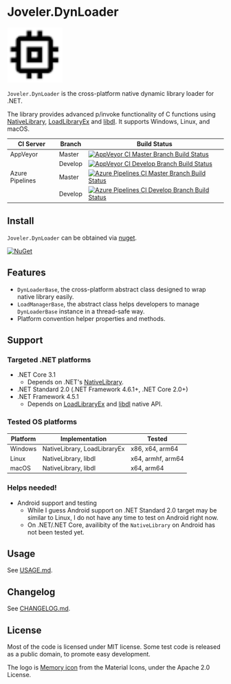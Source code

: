 # Joveler.DynLoader

<div style="text-align: left">
    <img src="./Image/Logo.svg" height="128">
</div>

`Joveler.DynLoader` is the cross-platform native dynamic library loader for .NET.

The library provides advanced p/invoke functionality of C functions using [NativeLibrary](https://docs.microsoft.com/en-us/dotnet/api/system.runtime.interopservices.nativelibrary.load?view=netcore-3.1), [LoadLibraryEx](https://docs.microsoft.com/en-us/windows/win32/api/libloaderapi/nf-libloaderapi-loadlibraryexw) and [libdl](http://man7.org/linux/man-pages/man3/dlopen.3.html). It supports Windows, Linux, and macOS.

| CI Server       | Branch    | Build Status   |
|-----------------|-----------|----------------|
| AppVeyor        | Master    | [![AppVeyor CI Master Branch Build Status](https://ci.appveyor.com/api/projects/status/69h8nrpyqx875bcm/branch/master?svg=true)](https://ci.appveyor.com/project/ied206/joveler-dynloader/branch/master) |
|                 | Develop   | [![AppVeyor CI Develop Branch Build Status](https://ci.appveyor.com/api/projects/status/69h8nrpyqx875bcm/branch/develop?svg=true)](https://ci.appveyor.com/project/ied206/joveler-dynloader/branch/develop) |
| Azure Pipelines | Master    | [![Azure Pipelines CI Master Branch Build Status](https://dev.azure.com/ied206/Joveler.DynLoader/_apis/build/status/ied206.Joveler.DynLoader?branchName=master)](https://dev.azure.com/ied206/Joveler.DynLoader/_build) |
|                 | Develop   | [![Azure Pipelines CI Develop Branch Build Status](https://dev.azure.com/ied206/Joveler.DynLoader/_apis/build/status/ied206.Joveler.DynLoader?branchName=develop)](https://dev.azure.com/ied206/Joveler.DynLoader/_build) |

## Install

`Joveler.DynLoader` can be obtained via [nuget](https://www.nuget.org/packages/Joveler.DynLoader).

[![NuGet](https://buildstats.info/nuget/Joveler.DynLoader)](https://www.nuget.org/packages/Joveler.DynLoader)

## Features

- `DynLoaderBase`, the cross-platform abstract class designed to wrap native library easily.
- `LoadManagerBase`, the abstract class helps developers to manage `DynLoaderBase` instance in a thread-safe way.
- Platform convention helper properties and methods.

## Support

### Targeted .NET platforms

- .NET Core 3.1
    - Depends on .NET's [NativeLibrary](https://docs.microsoft.com/en-us/dotnet/api/system.runtime.interopservices.nativelibrary).
- .NET Standard 2.0 (.NET Framework 4.6.1+, .NET Core 2.0+)
- .NET Framework 4.5.1
    - Depends on [LoadLibraryEx](https://docs.microsoft.com/en-us/windows/win32/api/libloaderapi/nf-libloaderapi-loadlibraryexw) and [libdl](http://man7.org/linux/man-pages/man3/dlopen.3.html) native API.

### Tested OS platforms

| Platform | Implementation               | Tested            |
|----------|------------------------------|-------------------|
| Windows  | NativeLibrary, LoadLibraryEx | x86, x64, arm64   |
| Linux    | NativeLibrary, libdl         | x64, armhf, arm64 |
| macOS    | NativeLibrary, libdl         | x64, arm64        |

### Helps needed!

- Android support and testing
    - While I guess Android support on .NET Standard 2.0 target may be similar to Linux, I do not have any time to test on Android right now.
    - On .NET/.NET Core, availibity of the `NativeLibrary` on Android has not been tested yet.

## Usage

See [USAGE.md](./USAGE.md).

## Changelog

See [CHANGELOG.md](./CHANGELOG.md).

## License

Most of the code is licensed under MIT license. Some test code is released as a public domain, to promote easy development.

The logo is [Memory icon](https://material.io/resources/icons/?icon=memory&style=baseline) from the Material Icons, under the Apache 2.0 License.  
